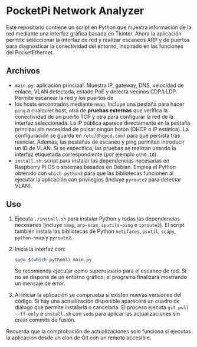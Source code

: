 # PocketPi Network Analyzer

Este repositorio contiene un script en Python que muestra información de la red
mediante una interfaz gráfica basada en Tkinter. Ahora la aplicación permite
seleccionar la interfaz de red y realizar escaneos ARP y de puertos para
diagnosticar la conectividad del entorno, inspirado en las funciones del
PocketEthernet.

## Archivos

- `main.py`: aplicación principal. Muestra IP, gateway, DNS, velocidad de
  enlace, VLAN detectada, estado PoE y detecta vecinos CDP/LLDP. Permite escanear la red y los puertos de
- los hosts encontrados mediante `nmap`. Incluye una pestaña para hacer `ping`
  a cualquier host, otra de **pruebas externas** que verifica la conectividad de
  un puerto TCP y otra para configurar la red de la interfaz seleccionada. La
  IP pública aparece directamente en la pestaña principal sin necesidad de
  pulsar ningún botón
  (DHCP o IP estática). La configuración se guarda en `/etc/dhcpcd.conf` para
  que persista tras reiniciar.
  Además, las pestañas de escaneo y ping permiten introducir un ID de VLAN.
  Si se especifica, las pruebas se realizan usando la interfaz etiquetada
  correspondiente (por ejemplo `eth0.10`).
- `install.sh`: script para instalar las dependencias necesarias en Raspberry Pi OS o sistemas basados en Debian. Emplea el Python obtenido con `which python3` para que las bibliotecas funcionen al ejecutar la aplicación con privilegios (incluye `pyroute2` para detectar VLAN).

## Uso

1. Ejecuta `./install.sh` para instalar Python y todas las dependencias
   necesarias (incluye `nmap`, `arp-scan`, `iputils-ping` e `iproute2`). El
   script también instala las bibliotecas de Python `netifaces`, `psutil`,
   `scapy`, `python-nmap` y `pyroute2`.
2. Inicia la interfaz con:
   ```bash
   sudo $(which python3) main.py
   ```
   Se recomienda ejecutar como superusuario para el escaneo de red. Si no se dispone de un entorno gráfico, el programa finalizará mostrando un mensaje de error.

3. Al iniciar la aplicación se comprueba si existen nuevas versiones del código. Si hay una actualización disponible aparecerá un cuadro de diálogo que permite instalarla o cancelarla. El proceso ejecuta `git pull --ff-only` e `install.sh` con `sudo` para aplicar las actualizaciones sin crear commits de fusión.

Recuerda que la comprobación de actualizaciones solo funciona si ejecutas la aplicación desde un clon de Git con un remoto accesible.
